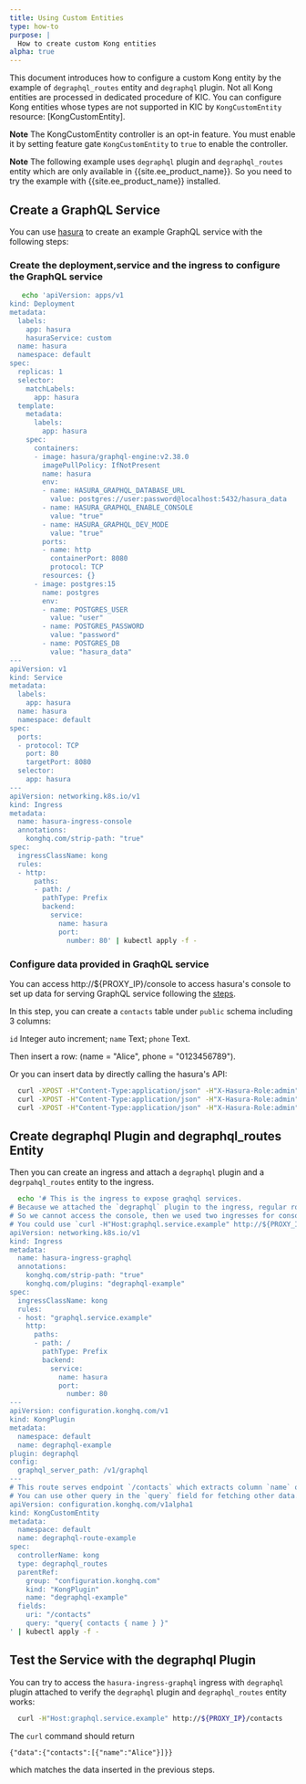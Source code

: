 ```yaml
---
title: Using Custom Entities
type: how-to
purpose: |
  How to create custom Kong entities
alpha: true
---
```


This document introduces how to configure a custom Kong entity by the example
of `degraphql_routes` entity and `degraphql` plugin. 
Not all Kong entities are processed in dedicated procedure of KIC. You can
configure Kong entities whose types are not supported in KIC by `KongCustomEntity`
resource: [KongCustomEntity].

**Note** The KongCustomEntity controller is an opt-in feature. You must enable it by
setting feature gate `KongCustomEntity` to `true` to enable the controller.

**Note** The following example uses `degraphql` plugin and `degraphql_routes` entity
which are only available in {{site.ee_product_name}}. So you need to try the example
with {{site.ee_product_name}} installed.

## Create a GraphQL Service

You can use [hasura] to create an example GraphQL service with the following steps:

### Create the deployment,service and the ingress to configure the GraphQL service 

```bash
   echo 'apiVersion: apps/v1
kind: Deployment
metadata:
  labels:
    app: hasura
    hasuraService: custom
  name: hasura
  namespace: default
spec:
  replicas: 1
  selector:
    matchLabels:
      app: hasura
  template:
    metadata:
      labels:
        app: hasura
    spec:
      containers:
      - image: hasura/graphql-engine:v2.38.0
        imagePullPolicy: IfNotPresent
        name: hasura
        env:
        - name: HASURA_GRAPHQL_DATABASE_URL
          value: postgres://user:password@localhost:5432/hasura_data
        - name: HASURA_GRAPHQL_ENABLE_CONSOLE
          value: "true"
        - name: HASURA_GRAPHQL_DEV_MODE
          value: "true"
        ports:
        - name: http
          containerPort: 8080
          protocol: TCP
        resources: {}
      - image: postgres:15
        name: postgres
        env:
        - name: POSTGRES_USER
          value: "user"
        - name: POSTGRES_PASSWORD
          value: "password"
        - name: POSTGRES_DB
          value: "hasura_data"
---
apiVersion: v1
kind: Service
metadata:
  labels:
    app: hasura
  name: hasura
  namespace: default
spec:
  ports:
  - protocol: TCP
    port: 80
    targetPort: 8080
  selector:
    app: hasura
---
apiVersion: networking.k8s.io/v1
kind: Ingress
metadata:
  name: hasura-ingress-console
  annotations:
    konghq.com/strip-path: "true"
spec:
  ingressClassName: kong
  rules:
  - http:
      paths:
      - path: /
        pathType: Prefix
        backend:
          service:
            name: hasura
            port:
              number: 80' | kubectl apply -f -
```

### Configure data provided in GraqhQL service

You can access http://${PROXY_IP}/console to access hasura's console to set up data
for serving GraphQL service following the [steps][hasura_console_steps].

In this step, you can create a `contacts` table under `public` schema including 3 columns:

`id` Integer auto increment; `name` Text; `phone` Text.

Then insert a row: (name = "Alice", phone = "0123456789"). 

Or you can insert data by directly calling the hasura's API:

```bash
  curl -XPOST -H"Content-Type:application/json" -H"X-Hasura-Role:admin" http://${PROXY_IP}/v2/query -d'{"type": "run_sql","args": {"sql": "CREATE TABLE contacts(id serial NOT NULL, name text NOT NULL, phone text NOT NULL, PRIMARY KEY(id));"}}'
  curl -XPOST -H"Content-Type:application/json" -H"X-Hasura-Role:admin" http://${PROXY_IP}/v2/query -d'{"type": "run_sql","args": {"sql": "INSERT INTO contacts (name, phone) VALUES ('Alice','0123456789');"}}' 
  curl -XPOST -H"Content-Type:application/json" -H"X-Hasura-Role:admin" http://${PROXY_IP}/v1/metadata -d'{"type": "pg_track_table","args": {"schema": "public","name": "contacts"}}'
```

## Create degraphql Plugin and degraphql_routes Entity

Then you can create an ingress and attach a `degraphql` plugin and
a `degrpahql_routes` entity to the ingress.

```bash
  echo '# This is the ingress to expose graqhql services. 
# Because we attached the `degraphql` plugin to the ingress, regular route matching is not available.
# So we cannot access the console, then we used two ingresses for console and graphQL service.
# You could use `curl -H"Host:graphql.service.example" http://${PROXY_IP}/...` to test function of degraphql plugin.
apiVersion: networking.k8s.io/v1
kind: Ingress
metadata:
  name: hasura-ingress-graphql
  annotations:
    konghq.com/strip-path: "true"
    konghq.com/plugins: "degraphql-example"
spec:
  ingressClassName: kong
  rules:
  - host: "graphql.service.example"
    http:
      paths:
      - path: /
        pathType: Prefix
        backend:
          service:
            name: hasura
            port:
              number: 80
---
apiVersion: configuration.konghq.com/v1
kind: KongPlugin
metadata:
  namespace: default
  name: degraphql-example
plugin: degraphql
config:
  graphql_server_path: /v1/graphql
---
# This route serves endpoint `/contacts` which extracts column `name` of all rows in `contacts` table in your `hasura_data` DB.
# You can use other query in the `query` field for fetching other data.
apiVersion: configuration.konghq.com/v1alpha1
kind: KongCustomEntity
metadata:
  namespace: default
  name: degraphql-route-example
spec:
  controllerName: kong
  type: degraphql_routes
  parentRef:
    group: "configuration.konghq.com"
    kind: "KongPlugin"
    name: "degraphql-example"
  fields:
    uri: "/contacts"
    query: "query{ contacts { name } }"
' | kubectl apply -f -
```

## Test the Service with the degraphql Plugin

You can try to access the `hasura-ingress-graphql` ingress with `degraphql`
plugin attached to verify the `degraphql` plugin and `degraphql_routes` entity works:

```bash
  curl -H"Host:graphql.service.example" http://${PROXY_IP}/contacts
```

The `curl` command should return
```
{"data":{"contacts":[{"name":"Alice"}]}}
```
which matches the data inserted in the previous steps.

[hasura]: https://hasura.io/
[hasura_console_steps]: https://hasura.io/docs/latest/getting-started/docker-simple/#step-2-connect-a-database
<!-- >
Need to be updated when custom resource reference page is updated.
[KongCustomEntity]: /reference/custom-resources/
<-->

